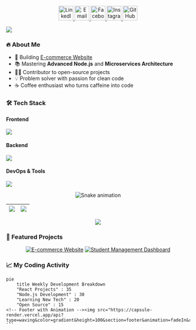 

<!-- Social Links with Animated Icons -->
<p align="center">
  <a href="https://www.linkedin.com/in/sami-tale-49aa79237">
    <img src="https://img.icons8.com/fluency/48/000000/linkedin.png" alt="LinkedIn" width="40" height="40"/>
  </a>
  <a href="mailto:samitale86@gmail.com">
    <img src="https://img.icons8.com/color/48/000000/gmail-new.png" alt="Email" width="40" height="40"/>
  </a>
  <a href="https://www.facebook.com/sami.tale.18">
    <img src="https://img.icons8.com/fluency/48/000000/facebook-new.png" alt="Facebook" width="40" height="40"/>
  </a>
  <a href="https://www.instagram.com/sami.tale.18">
    <img src="https://img.icons8.com/color/48/000000/instagram-new--v1.png" alt="Instagram" width="40" height="40"/>
  </a>
  <a href="https://github.com/sami855-ux">
    <img src="https://img.icons8.com/fluency/48/000000/github.png" alt="GitHub" width="40" height="40"/>
  </a>
</p>

<!-- Animated Divider -->
<img src="https://capsule-render.vercel.app/api?type=waving&color=gradient&height=100&section=header&animation=fadeIn"/>

<!-- About Me Section -->
### 🔥 **About Me**
- 🚀 Building [E-commerce Website](https://github.com/sami855-ux/E-commerce-Website.git)
- 📚 Mastering **Advanced Node.js** and **Microservices Architecture**
- 👨‍💻 Contributor to open-source projects
- 💡 Problem solver with passion for clean code
- ☕ Coffee enthusiast who turns caffeine into code

<!-- Tech Stack with Animated Icons -->
### 🛠️ **Tech Stack**
#### **Frontend**
<p>
  <img src="https://skillicons.dev/icons?i=react,next,ts,js,tailwind,redux,html,css,sass" />
</p>

#### **Backend**
<p>
  <img src="https://skillicons.dev/icons?i=nodejs,express,mongodb,mysql,postgres,firebase" />
</p>

#### **DevOps & Tools**
<p>
  <img src="https://skillicons.dev/icons?i=git,docker,aws,githubactions,postman,figma,vscode" />
</p>

<!-- GitHub Stats with 3D Effect -->
<div align="center">
  
<!-- Snake Game Contribution Grid -->
![Snake animation](https://github.com/sami855-ux/sami855-ux/blob/output/github-contribution-grid-snake.svg)

<!-- Stats Cards -->
| <img src="https://github-readme-stats.vercel.app/api?username=sami855-ux&show_icons=true&theme=radical&hide_border=true" /> | <img src="https://github-readme-streak-stats.herokuapp.com/?user=sami855-ux&theme=radical&hide_border=true" /> |
| ------------- | ------------- |

<!-- Language Card -->
<img src="https://github-readme-stats.vercel.app/api/top-langs/?username=sami855-ux&layout=compact&theme=radical&hide_border=true" />

</div>

<!-- Featured Projects -->
### 🚀 **Featured Projects**
<div align="center">
  
[![E-commerce Website](https://github-readme-stats.vercel.app/api/pin/?username=sami855-ux&repo=E-commerce-Website&theme=dark&show_owner=true)](https://github.com/sami855-ux/E-commerce-Website.git)
[![Student Management Dashboard](https://github-readme-stats.vercel.app/api/pin/?username=sami855-ux&repo=Student-managment-Dashboard&theme=dark&show_owner=true)](https://github.com/sami855-ux/Student-managment-Dashboard.git)

</div>

<!-- Activity Graph -->
### 📈 **My Coding Activity**
```mermaid
pie
    title Weekly Development Breakdown
    "React Projects" : 35
    "Node.js Development" : 30
    "Learning New Tech" : 20
    "Open Source" : 15
<!-- Footer with Animation --><img src="https://capsule-render.vercel.app/api?type=waving&color=gradient&height=100&section=footer&animation=fadeIn&reversal=true"/> ```
